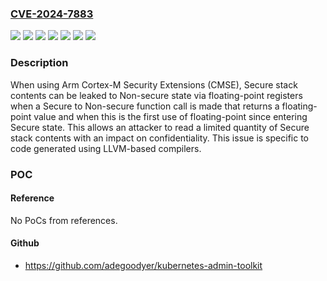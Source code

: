 ### [CVE-2024-7883](https://cve.mitre.org/cgi-bin/cvename.cgi?name=CVE-2024-7883)
![](https://img.shields.io/static/v1?label=Product&message=Arm%20Compiler%20for%20Embedded%20FuSa%206.16LTS&color=blue)
![](https://img.shields.io/static/v1?label=Product&message=Arm%20Compiler%20for%20Embedded%20FuSa%206.21&color=blue)
![](https://img.shields.io/static/v1?label=Product&message=Arm%20Compiler%20for%20Embedded&color=blue)
![](https://img.shields.io/static/v1?label=Product&message=Arm%20Compiler%20for%20Functional%20Safety%206.6&color=blue)
![](https://img.shields.io/static/v1?label=Product&message=CLang&color=blue)
![](https://img.shields.io/static/v1?label=Version&message=n%2Fa&color=blue)
![](https://img.shields.io/static/v1?label=Vulnerability&message=CWE-226%20Sensitive%20Information%20in%20Resource%20Not%20Removed%20Before%20Reuse&color=brighgreen)

### Description

When using Arm Cortex-M Security Extensions (CMSE), Secure stack contents can be leaked to Non-secure state via floating-point registers when a Secure to Non-secure function call is made that returns a floating-point value and when this is the first use of floating-point since entering Secure state. This allows an attacker to read a limited quantity of Secure stack contents with an impact on confidentiality. This issue is specific to code generated using LLVM-based compilers.

### POC

#### Reference
No PoCs from references.

#### Github
- https://github.com/adegoodyer/kubernetes-admin-toolkit

